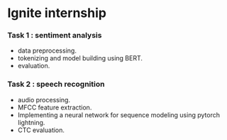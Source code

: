# Ignite internship
### Task 1 : sentiment analysis
- data preprocessing.
- tokenizing and model building using BERT.
- evaluation.
### Task 2 : speech recognition
- audio processing.
- MFCC feature extraction.
- Implementing a neural network for sequence modeling using pytorch lightning.
- CTC evaluation.
  
